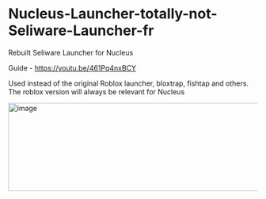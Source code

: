 # Nucleus-Launcher-totally-not-Seliware-Launcher-fr
Rebuilt Seliware Launcher for Nucleus

Guide - https://youtu.be/461Pq4nxBCY

Used instead of the original Roblox launcher, bloxtrap, fishtap and others. The roblox version will always be relevant for Nucleus

<img width="975" height="178" alt="image" src="https://github.com/user-attachments/assets/5e74c192-f63b-4459-9844-5ced03fd805c" />

